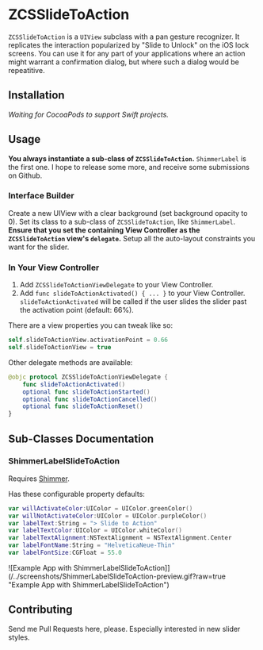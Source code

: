 ZCSSlideToAction
========================================
`ZCSSlideToAction` is a `UIView` subclass with a pan gesture recognizer. It replicates the interaction popularized by "Slide to Unlock" on the iOS lock screens. You can use it for any part of your applications where an action might warrant a confirmation dialog, but where such a dialog would be repeatitive.

## Installation ##
*Waiting for CocoaPods to support Swift projects.*

## Usage ##

**You always instantiate a sub-class of `ZCSSlideToAction`.** `ShimmerLabel` is the first one. I hope to release some more, and receive some submissions on Github.

### Interface Builder ###
Create a new UIView with a clear background (set background opacity to 0). Set its class to a sub-class of `ZCSSlideToAction`, like `ShimmerLabel`. **Ensure that you set the containing View Controller as the `ZCSSlideToAction` view's `delegate`.** Setup all the auto-layout constraints you want for the slider.

### In Your View Controller ###

1. Add `ZCSSlideToActionViewDelegate` to your View Controller.
2. Add `func slideToActionActivated() { ... }` to your View Controller. `slideToActionActivated` will be called if the user slides the slider past the activation point (default: 66%).

There are a view properties you can tweak like so:
```Swift
self.slideToActionView.activationPoint = 0.66
self.slideToActionView = true
```

Other delegate methods are available:

```Swift
@objc protocol ZCSSlideToActionViewDelegate {
	func slideToActionActivated()
	optional func slideToActionStarted()
	optional func slideToActionCancelled()
	optional func slideToActionReset()
}
```

## Sub-Classes Documentation ##

### ShimmerLabelSlideToAction ###
Requires [Shimmer](https://github.com/facebook/Shimmer).

Has these configurable property defaults:

```Swift
var willActivateColor:UIColor = UIColor.greenColor()
var willNotActivateColor:UIColor = UIColor.purpleColor()
var labelText:String = "> Slide to Action"
var labelTextColor:UIColor = UIColor.whiteColor()
var labelTextAlignment:NSTextAlignment = NSTextAlignment.Center
var labelFontName:String = "HelveticaNeue-Thin"
var labelFontSize:CGFloat = 55.0
```

![Example App with ShimmerLabelSlideToAction]](/../screenshots/ShimmerLabelSlideToAction-preview.gif?raw=true "Example App with ShimmerLabelSlideToAction")

## Contributing ##
Send me Pull Requests here, please. Especially interested in new slider styles.